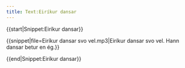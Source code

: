 ```yaml
---
title: Text:Eiríkur dansar
---
```


{{start|Snippet:Eiríkur dansar}}

{{snippet|file=Eiríkur dansar svo vel.mp3|Eiríkur dansar svo vel. Hann dansar betur en ég.}}

{{end|Snippet:Eiríkur dansar}}